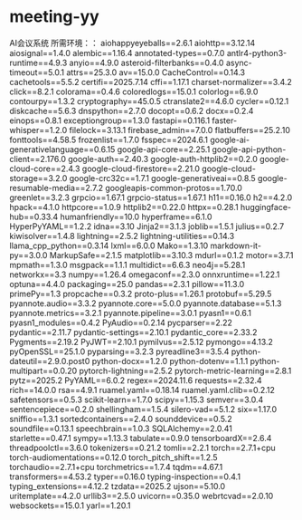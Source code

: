 # meeting-yy
AI会议系统
所需环境：：
aiohappyeyeballs==2.6.1
aiohttp==3.12.14
aiosignal==1.4.0
alembic==1.16.4
annotated-types==0.7.0
antlr4-python3-runtime==4.9.3
anyio==4.9.0
asteroid-filterbanks==0.4.0
async-timeout==5.0.1
attrs==25.3.0
av==15.0.0
CacheControl==0.14.3
cachetools==5.5.2
certifi==2025.7.14
cffi==1.17.1
charset-normalizer==3.4.2
click==8.2.1
colorama==0.4.6
coloredlogs==15.0.1
colorlog==6.9.0
contourpy==1.3.2
cryptography==45.0.5
ctranslate2==4.6.0
cycler==0.12.1
diskcache==5.6.3
dnspython==2.7.0
docopt==0.6.2
docx==0.2.4
einops==0.8.1
exceptiongroup==1.3.0
fastapi==0.116.1
faster-whisper==1.2.0
filelock==3.13.1
firebase_admin==7.0.0
flatbuffers==25.2.10
fonttools==4.58.5
frozenlist==1.7.0
fsspec==2024.6.1
google-ai-generativelanguage==0.6.15
google-api-core==2.25.1
google-api-python-client==2.176.0
google-auth==2.40.3
google-auth-httplib2==0.2.0
google-cloud-core==2.4.3
google-cloud-firestore==2.21.0
google-cloud-storage==3.2.0
google-crc32c==1.7.1
google-generativeai==0.8.5
google-resumable-media==2.7.2
googleapis-common-protos==1.70.0
greenlet==3.2.3
grpcio==1.67.1
grpcio-status==1.67.1
h11==0.16.0
h2==4.2.0
hpack==4.1.0
httpcore==1.0.9
httplib2==0.22.0
httpx==0.28.1
huggingface-hub==0.33.4
humanfriendly==10.0
hyperframe==6.1.0
HyperPyYAML==1.2.2
idna==3.10
Jinja2==3.1.3
joblib==1.5.1
julius==0.2.7
kiwisolver==1.4.8
lightning==2.5.2
lightning-utilities==0.14.3
llama_cpp_python==0.3.14
lxml==6.0.0
Mako==1.3.10
markdown-it-py==3.0.0
MarkupSafe==2.1.5
matplotlib==3.10.3
mdurl==0.1.2
motor==3.7.1
mpmath==1.3.0
msgpack==1.1.1
multidict==6.6.3
neo4j==5.28.1
networkx==3.3
numpy==1.26.4
omegaconf==2.3.0
onnxruntime==1.22.1
optuna==4.4.0
packaging==25.0
pandas==2.3.1
pillow==11.3.0
primePy==1.3
propcache==0.3.2
proto-plus==1.26.1
protobuf==5.29.5
pyannote.audio==3.3.2
pyannote.core==5.0.0
pyannote.database==5.1.3
pyannote.metrics==3.2.1
pyannote.pipeline==3.0.1
pyasn1==0.6.1
pyasn1_modules==0.4.2
PyAudio==0.2.14
pycparser==2.22
pydantic==2.11.7
pydantic-settings==2.10.1
pydantic_core==2.33.2
Pygments==2.19.2
PyJWT==2.10.1
pymilvus==2.5.12
pymongo==4.13.2
pyOpenSSL==25.1.0
pyparsing==3.2.3
pyreadline3==3.5.4
python-dateutil==2.9.0.post0
python-docx==1.2.0
python-dotenv==1.1.1
python-multipart==0.0.20
pytorch-lightning==2.5.2
pytorch-metric-learning==2.8.1
pytz==2025.2
PyYAML==6.0.2
regex==2024.11.6
requests==2.32.4
rich==14.0.0
rsa==4.9.1
ruamel.yaml==0.18.14
ruamel.yaml.clib==0.2.12
safetensors==0.5.3
scikit-learn==1.7.0
scipy==1.15.3
semver==3.0.4
sentencepiece==0.2.0
shellingham==1.5.4
silero-vad==5.1.2
six==1.17.0
sniffio==1.3.1
sortedcontainers==2.4.0
sounddevice==0.5.2
soundfile==0.13.1
speechbrain==1.0.3
SQLAlchemy==2.0.41
starlette==0.47.1
sympy==1.13.3
tabulate==0.9.0
tensorboardX==2.6.4
threadpoolctl==3.6.0
tokenizers==0.21.2
tomli==2.2.1
torch==2.7.1+cpu
torch-audiomentations==0.12.0
torch_pitch_shift==1.2.5
torchaudio==2.7.1+cpu
torchmetrics==1.7.4
tqdm==4.67.1
transformers==4.53.2
typer==0.16.0
typing-inspection==0.4.1
typing_extensions==4.12.2
tzdata==2025.2
ujson==5.10.0
uritemplate==4.2.0
urllib3==2.5.0
uvicorn==0.35.0
webrtcvad==2.0.10
websockets==15.0.1
yarl==1.20.1
